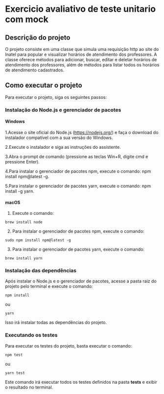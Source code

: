# Exercicio avaliativo de teste unitario com mock

## Descrição do projeto

O projeto consiste em uma classe que simula uma requisição http ao site do Inatel para popular e visualizar horários de atendimento dos professores. A classe oferece métodos para adicionar, buscar, editar e deletar horários de atendimento dos professores, além de métodos para listar todos os horários de atendimento cadastrados.

## Como executar o projeto

Para executar o projeto, siga os seguintes passos:

### Instalação do Node.js e gerenciador de pacotes

#### Windows

1.Acesse o site oficial do Node.js (https://nodejs.org/) e faça o download do instalador compatível com a sua versão do Windows.

2.Execute o instalador e siga as instruções do assistente.

3.Abra o prompt de comando (pressione as teclas Win+R, digite cmd e pressione Enter).

4.Para instalar o gerenciador de pacotes npm, execute o comando: npm install npm@latest -g.

5.Para instalar o gerenciador de pacotes yarn, execute o comando: npm install -g yarn.

#### macOS

1. Execute o comando:

````
brew install node
````
2. Para instalar o gerenciador de pacotes npm, execute o comando:

````
sudo npm install npm@latest -g
````
3. Para instalar o gerenciador de pacotes yarn, execute o comando:

````
brew install yarn
````

### Instalação das dependências

Após instalar o Node.js e o gerenciador de pacotes, acesse a pasta raiz do projeto pelo terminal e execute o comando:

````
npm install
````

ou 

````
yarn 
````
Isso irá instalar todas as dependências do projeto.

### Executando os testes

Para executar os testes do projeto, basta executar o comando:

```
npm test 
```
ou 
````
yarn test
````

Este comando irá executar todos os testes definidos na pasta __tests__ e exibir o resultado no terminal.
